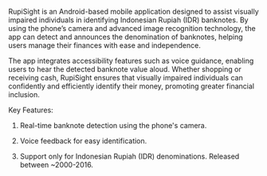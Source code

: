 RupiSight is an Android-based mobile application designed to assist visually impaired individuals in identifying Indonesian Rupiah (IDR) banknotes. By using the phone’s camera and advanced image recognition technology, the app can detect and announces the denomination of banknotes, helping users manage their finances with ease and independence.

The app integrates accessibility features such as voice guidance, enabling users to hear the detected banknote value aloud. Whether shopping or receiving cash, RupiSight ensures that visually impaired individuals can confidently and efficiently identify their money, promoting greater financial inclusion.

Key Features:

1. Real-time banknote detection using the phone's camera.

2. Voice feedback for easy identification.

3. Support only for Indonesian Rupiah (IDR) denominations. Released between ~2000-2016.
